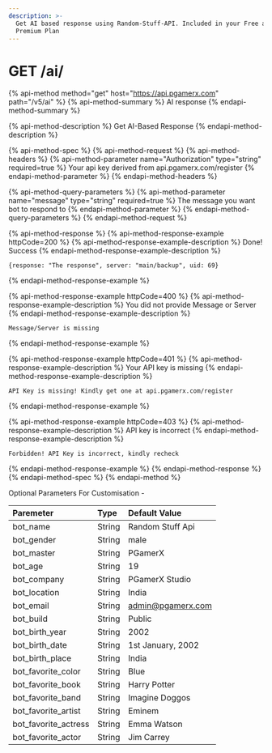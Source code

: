 ```yaml
---
description: >-
  Get AI based response using Random-Stuff-API. Included in your Free as well as
  Premium Plan
---
```


# GET /ai/

{% api-method method="get" host="https://api.pgamerx.com" path="/v5/ai" %}
{% api-method-summary %}
AI response
{% endapi-method-summary %}

{% api-method-description %}
Get AI-Based Response
{% endapi-method-description %}

{% api-method-spec %}
{% api-method-request %}
{% api-method-headers %}
{% api-method-parameter name="Authorization" type="string" required=true %}
Your api key derived from api.pgamerx.com/register
{% endapi-method-parameter %}
{% endapi-method-headers %}

{% api-method-query-parameters %}
{% api-method-parameter name="message" type="string" required=true %}
The message you want bot to respond to 
{% endapi-method-parameter %}
{% endapi-method-query-parameters %}
{% endapi-method-request %}

{% api-method-response %}
{% api-method-response-example httpCode=200 %}
{% api-method-response-example-description %}
Done! Success 
{% endapi-method-response-example-description %}

```
{response: "The response", server: "main/backup", uid: 69}
```
{% endapi-method-response-example %}

{% api-method-response-example httpCode=400 %}
{% api-method-response-example-description %}
You did not provide Message or Server
{% endapi-method-response-example-description %}

```text
Message/Server is missing
```
{% endapi-method-response-example %}

{% api-method-response-example httpCode=401 %}
{% api-method-response-example-description %}
Your API key is missing
{% endapi-method-response-example-description %}

```
API Key is missing! Kindly get one at api.pgamerx.com/register
```
{% endapi-method-response-example %}

{% api-method-response-example httpCode=403 %}
{% api-method-response-example-description %}
API key is incorrect
{% endapi-method-response-example-description %}

```
Forbidden! API Key is incorrect, kindly recheck
```
{% endapi-method-response-example %}
{% endapi-method-response %}
{% endapi-method-spec %}
{% endapi-method %}

Optional Parameters For Customisation - 

| Paremeter | Type | Default Value |
| :--- | :--- | :--- |
| bot\_name | String | Random Stuff Api |
| bot\_gender | String | male |
| bot\_master | String | PGamerX |
| bot\_age | String | 19 |
| bot\_company | String | PGamerX Studio |
| bot\_location | String | India |
| bot\_email | String | admin@pgamerx.com |
| bot\_build | String | Public |
| bot\_birth\_year | String | 2002 |
| bot\_birth\_date | String | 1st January, 2002 |
| bot\_birth\_place | String | India |
| bot\_favorite\_color | String | Blue |
| bot\_favorite\_book | String | Harry Potter |
| bot\_favorite\_band | String | Imagine Doggos |
| bot\_favorite\_artist | String | Eminem |
| bot\_favorite\_actress | String | Emma Watson |
| bot\_favorite\_actor | String | Jim Carrey |

